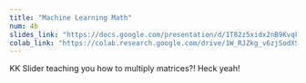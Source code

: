 ```yaml
---
title: "Machine Learning Math"
num: 4b
slides_link: "https://docs.google.com/presentation/d/1T82z5xidx2nB9KvqF1WrQHabz2Defj-kXHg6PrVYDQw/"
colab_link: "https://colab.research.google.com/drive/1W_RJZkg_v6zjSodXSeuTFJV95q3728wl"
---
```


KK Slider teaching you how to multiply matrices?! Heck yeah!

